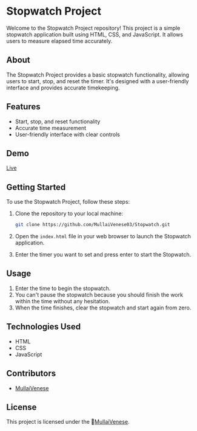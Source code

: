 # Stopwatch Project

Welcome to the Stopwatch Project repository! This project is a simple stopwatch application built using HTML, CSS, and JavaScript. It allows users to measure elapsed time accurately.

## About

The Stopwatch Project provides a basic stopwatch functionality, allowing users to start, stop, and reset the timer. It's designed with a user-friendly interface and provides accurate timekeeping.

## Features

- Start, stop, and reset functionality
- Accurate time measurement
- User-friendly interface with clear controls

## Demo

[Live](https://mullaivenese03.github.io/StopWatch-Project/)

## Getting Started

To use the Stopwatch Project, follow these steps:

1. Clone the repository to your local machine:

   ```bash
   git clone https://github.com/MullaiVenese03/Stopwatch.git
   ```
2. Open the `index.html` file in your web browser to launch the Stopwatch application.
3. Enter the timer you want to set and press enter to start the Stopwatch.

## Usage

1. Enter the time to begin the stopwatch.
2. You can't pause the stopwatch because you should finish the work within the time without any hesitation.
3. When the time finishes, clear the stopwatch and start again from zero.

## Technologies Used

- HTML
- CSS
- JavaScript

## Contributors

- [MullaiVenese](https://github.com/MullaiVenese03/)

## License

This project is licensed under the 🤍[MullaiVenese](https://github.com/MullaiVenese03/). 